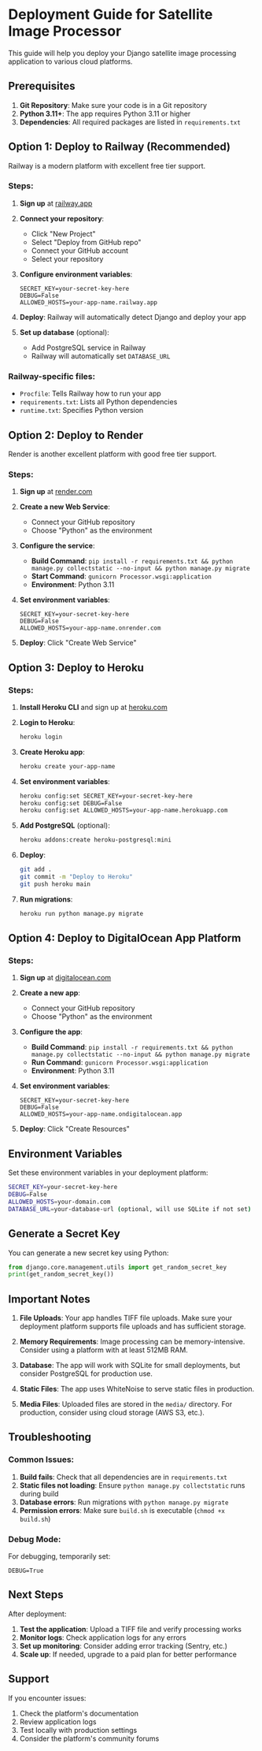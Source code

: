 # Deployment Guide for Satellite Image Processor

This guide will help you deploy your Django satellite image processing application to various cloud platforms.

## Prerequisites

1. **Git Repository**: Make sure your code is in a Git repository
2. **Python 3.11+**: The app requires Python 3.11 or higher
3. **Dependencies**: All required packages are listed in `requirements.txt`

## Option 1: Deploy to Railway (Recommended)

Railway is a modern platform with excellent free tier support.

### Steps:

1. **Sign up** at [railway.app](https://railway.app)

2. **Connect your repository**:
   - Click "New Project"
   - Select "Deploy from GitHub repo"
   - Connect your GitHub account
   - Select your repository

3. **Configure environment variables**:
   ```
   SECRET_KEY=your-secret-key-here
   DEBUG=False
   ALLOWED_HOSTS=your-app-name.railway.app
   ```

4. **Deploy**: Railway will automatically detect Django and deploy your app

5. **Set up database** (optional):
   - Add PostgreSQL service in Railway
   - Railway will automatically set `DATABASE_URL`

### Railway-specific files:
- `Procfile`: Tells Railway how to run your app
- `requirements.txt`: Lists all Python dependencies
- `runtime.txt`: Specifies Python version

## Option 2: Deploy to Render

Render is another excellent platform with good free tier support.

### Steps:

1. **Sign up** at [render.com](https://render.com)

2. **Create a new Web Service**:
   - Connect your GitHub repository
   - Choose "Python" as the environment

3. **Configure the service**:
   - **Build Command**: `pip install -r requirements.txt && python manage.py collectstatic --no-input && python manage.py migrate`
   - **Start Command**: `gunicorn Processor.wsgi:application`
   - **Environment**: Python 3.11

4. **Set environment variables**:
   ```
   SECRET_KEY=your-secret-key-here
   DEBUG=False
   ALLOWED_HOSTS=your-app-name.onrender.com
   ```

5. **Deploy**: Click "Create Web Service"

## Option 3: Deploy to Heroku

### Steps:

1. **Install Heroku CLI** and sign up at [heroku.com](https://heroku.com)

2. **Login to Heroku**:
   ```bash
   heroku login
   ```

3. **Create Heroku app**:
   ```bash
   heroku create your-app-name
   ```

4. **Set environment variables**:
   ```bash
   heroku config:set SECRET_KEY=your-secret-key-here
   heroku config:set DEBUG=False
   heroku config:set ALLOWED_HOSTS=your-app-name.herokuapp.com
   ```

5. **Add PostgreSQL** (optional):
   ```bash
   heroku addons:create heroku-postgresql:mini
   ```

6. **Deploy**:
   ```bash
   git add .
   git commit -m "Deploy to Heroku"
   git push heroku main
   ```

7. **Run migrations**:
   ```bash
   heroku run python manage.py migrate
   ```

## Option 4: Deploy to DigitalOcean App Platform

### Steps:

1. **Sign up** at [digitalocean.com](https://digitalocean.com)

2. **Create a new app**:
   - Connect your GitHub repository
   - Choose "Python" as the environment

3. **Configure the app**:
   - **Build Command**: `pip install -r requirements.txt && python manage.py collectstatic --no-input && python manage.py migrate`
   - **Run Command**: `gunicorn Processor.wsgi:application`
   - **Environment**: Python 3.11

4. **Set environment variables**:
   ```
   SECRET_KEY=your-secret-key-here
   DEBUG=False
   ALLOWED_HOSTS=your-app-name.ondigitalocean.app
   ```

5. **Deploy**: Click "Create Resources"

## Environment Variables

Set these environment variables in your deployment platform:

```bash
SECRET_KEY=your-secret-key-here
DEBUG=False
ALLOWED_HOSTS=your-domain.com
DATABASE_URL=your-database-url (optional, will use SQLite if not set)
```

## Generate a Secret Key

You can generate a new secret key using Python:

```python
from django.core.management.utils import get_random_secret_key
print(get_random_secret_key())
```

## Important Notes

1. **File Uploads**: Your app handles TIFF file uploads. Make sure your deployment platform supports file uploads and has sufficient storage.

2. **Memory Requirements**: Image processing can be memory-intensive. Consider using a platform with at least 512MB RAM.

3. **Database**: The app will work with SQLite for small deployments, but consider PostgreSQL for production use.

4. **Static Files**: The app uses WhiteNoise to serve static files in production.

5. **Media Files**: Uploaded files are stored in the `media/` directory. For production, consider using cloud storage (AWS S3, etc.).

## Troubleshooting

### Common Issues:

1. **Build fails**: Check that all dependencies are in `requirements.txt`
2. **Static files not loading**: Ensure `python manage.py collectstatic` runs during build
3. **Database errors**: Run migrations with `python manage.py migrate`
4. **Permission errors**: Make sure `build.sh` is executable (`chmod +x build.sh`)

### Debug Mode:

For debugging, temporarily set:
```
DEBUG=True
```

## Next Steps

After deployment:

1. **Test the application**: Upload a TIFF file and verify processing works
2. **Monitor logs**: Check application logs for any errors
3. **Set up monitoring**: Consider adding error tracking (Sentry, etc.)
4. **Scale up**: If needed, upgrade to a paid plan for better performance

## Support

If you encounter issues:
1. Check the platform's documentation
2. Review application logs
3. Test locally with production settings
4. Consider the platform's community forums 